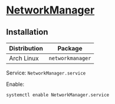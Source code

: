 # [NetworkManager](https://wiki.archlinux.org/index.php/NetworkManager)

## Installation

| Distribution | Package          |
| ------------ | ---------------- |
| Arch Linux   | `networkmanager` |

Service: `NetworkManager.service`

Enable:

```sh
systemctl enable NetworkManager.service
```
